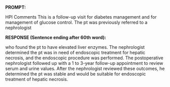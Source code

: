 **PROMPT:**

HPI Comments This is a follow-up visit for diabetes management and for management of glucose control. The pt was previously referred to a nephrologist

**RESPONSE (Sentence ending after 60th word):**

who found the pt to have elevated liver enzymes. The nephrologist determined the pt was in need of endoscopic treatment for hepatic necrosis, and the endoscopic procedure was performed. The postoperative nephrologist followed up with a 1 to 3-year follow-up appointment to review serum and urine values. After the nephrologist reviewed these outcomes, he determined the pt was stable and would be suitable for endoscopic treatment of hepatic necrosis. 